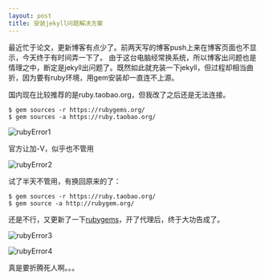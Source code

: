 ```yaml
---
layout: post
title: 安装jekyll问题解决方案
---
```


最近忙于论文，更新博客有点少了。前两天写的博客push上来在博客页面也不显示，今天终于有时间弄一下了。
由于这台电脑经常换系统，所以博客出问题也是情理之中，断定是jekyll出问题了。既然如此就充装一下jekyll，但过程却相当曲折，因为要有ruby环境，用gem安装却一直连不上源。

国内现在比较推荐的是ruby.taobao.org，但我改了之后还是无法连接。

```
$ gem sources -r https://rubygems.org/
$ gem sources -a https://ruby.taobao.org/
```

![rubyError1](/myBlog/images/gemError1.png)

官方让加-V，似乎也不管用

![rubyError2](/myBlog/images/gemError2.png)

试了半天不管用，有换回原来的了：

```
$ gem sources -r https://ruby.taobao.org/
$ gem source -a http://rubygem.org/
```

还是不行，又更新了一下[rubygems]( http://rubygems.org/)，开了代理后，终于大功告成了。

![rubyError3](/myBlog/images/gemError3.png)

![rubyError4](/myBlog/images/gemError4.png)

真是要折腾死人啊。。。
